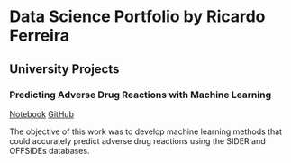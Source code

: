 # Data Science Portfolio by Ricardo Ferreira

## University Projects

### Predicting Adverse Drug Reactions with Machine Learning
[Notebook](https://github.com/ricardoamferreira/Predicting-Adverse-Drug-Reactions-with-Machine-Learning/blob/master/Predicting%20Adverse%20Drug%20Reactions%20With%20Machine%20Learning.ipynb) [GitHub](https://github.com/ricardoamferreira/Predicting-Adverse-Drug-Reactions-with-Machine-Learning)

The objective of this work was to develop machine learning methods that could accurately predict adverse drug reactions using the SIDER and OFFSIDEs databases.






